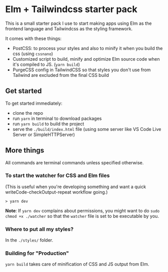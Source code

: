# Elm + Tailwindcss starter pack

This is a small starter pack I use to start making apps using Elm as the frontend language and Tailwindcss as the styling framework.

It comes with these things:

- PostCSS: to process your styles and also to minify it when you build the css (using `cssnano`)
- Customized script to build, minify and optimize Elm source code when it's compiled to JS. (`yarn build`)
- PurgeCSS config in TailwindCSS so that styles you don't use from Tailwind are excluded from the final CSS build

## Get started

To get started immediately:
- clone the repo
- run `yarn` in terminal to download packages
- run `yarn build` to build the project
- serve the `./build/index.html` file (using some server like VS Code Live Server or SimpleHTTPServer)

## More things

All commands are terminal commands unless specified otherwise.

### To start the watcher for CSS and Elm files

(This is useful when you're developing something and want a quick writeCode-checkOutput-repeat workflow going.)

```
> yarn dev
```

**Note**: If `yarn dev` complains about permissions, you might want to do `sudo chmod +x ./watcher` so that the `watcher` file is set to be executable by you.

### Where to put all my styles?

In the `./styles/` folder.

### Building for "Production"

`yarn build` takes care of minification of CSS and JS output from Elm.
